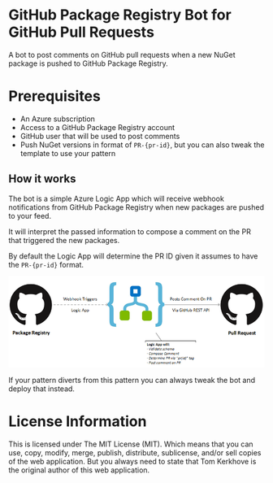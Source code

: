 # GitHub Package Registry Bot for GitHub Pull Requests

A bot to post comments on GitHub pull requests when a new NuGet package is pushed to GitHub Package Registry.

# Prerequisites
- An Azure subscription
- Access to a GitHub Package Registry account
- GitHub user that will be used to post comments
- Push NuGet versions in format of `PR-{pr-id}`, but you can also tweak the template to use your pattern

## How it works
The bot is a simple Azure Logic App which will receive webhook notifications from GitHub Package Registry when new packages are pushed to your feed.

It will interpret the passed information to compose a comment on the PR that triggered the new packages.

By default the Logic App will determine the PR ID given it assumes to have the `PR-{pr-id}` format.

![Overview](./media/schematic.png)

If your pattern diverts from this pattern you can always tweak the bot and deploy that instead.

# License Information
This is licensed under The MIT License (MIT). Which means that you can use, copy, modify, merge, publish, distribute, sublicense, and/or sell copies of the web application. But you always need to state that Tom Kerkhove is the original author of this web application.
